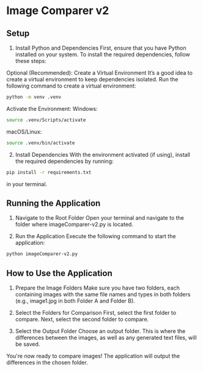 # Image Comparer v2
## Setup
1. Install Python and Dependencies
First, ensure that you have Python installed on your system. To install the required dependencies, follow these steps:

Optional (Recommended): Create a Virtual Environment
It’s a good idea to create a virtual environment to keep dependencies isolated. Run the following command to create a virtual environment:

```bash
python -m venv .venv
```

Activate the Environment:
Windows:

```bash
source .venv/Scripts/activate
```

macOS/Linux:

```bash
source .venv/bin/activate
```

2. Install Dependencies
With the environment activated (if using), install the required dependencies by running:

```bash
pip install -r requirements.txt
```

in your terminal.

## Running the Application
1. Navigate to the Root Folder
Open your terminal and navigate to the folder where imageComparer-v2.py is located.

2. Run the Application
Execute the following command to start the application:

```bash
python imageComparer-v2.py
```

## How to Use the Application
1. Prepare the Image Folders
Make sure you have two folders, each containing images with the same file names and types in both folders (e.g., image1.jpg in both Folder A and Folder B).

2. Select the Folders for Comparison
First, select the first folder to compare.
Next, select the second folder to compare.

3. Select the Output Folder
Choose an output folder. This is where the differences between the images, as well as any generated text files, will be saved.

You're now ready to compare images! The application will output the differences in the chosen folder.